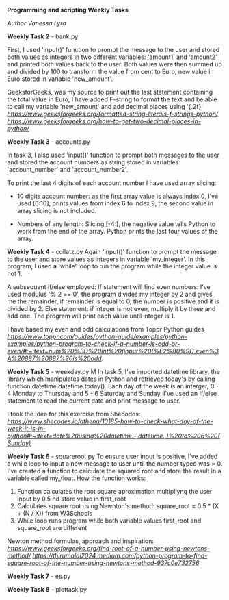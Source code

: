 **Programming and scripting Weekly Tasks**

_Author Vanessa Lyra_

**Weekly Task 2** - bank.py

First, I used 'input()' function to prompt the message to the user and stored both values as integers in two different variables: 'amount1' and 'amount2' and printed both values back to the user.
Both values were then summed up and divided by 100 to transform the value from cent to Euro, new value in Euro stored in variable 'new_amount'.

GeeksforGeeks, was my source to print out the last statement containing the total value in Euro, I have added F-string to format the text and be able to call my variable 'new_amount' and add decimal places using '{.2f}'
_https://www.geeksforgeeks.org/formatted-string-literals-f-strings-python/_
_https://www.geeksforgeeks.org/how-to-get-two-decimal-places-in-python/_


**Weekly Task 3** - accounts.py

In task 3, I also used 'input()' function to prompt both messages to the user and stored the account numbers as string stored in variables: 'account_number' and 'account_number2'.

To print the last 4 digits of each account number I have used array slicing:
- 10 digits account number: as the first array value is always index 0, I've used [6:10], prints values from index 6 to index 9, the second value in array slicing is not included.

- Numbers of any length: Slicing [-4:], the negative value tells Python to work from the end of the array. Python prints the last four values of the array.
  

**Weekly Task 4** - collatz.py
Again 'input()' function to prompt the message to the user and store values as integers in variable 'my_integer'.
In this program, I used a 'while' loop to run the program while the integer value is not 1. 

A subsequent if/else employed:
If statement will find even numbers: I've used modulus '% 2 == 0', the program divides my integer by 2  and gives me the remainder, if remainder is equal to 0, the number is positive and it is divided by 2.
Else statement: if integer is not even, multiply it by three and add one.
The program will print each value until integer is 1.

I have based my even and odd calculations from Toppr Python guides
_https://www.toppr.com/guides/python-guide/examples/python-examples/python-program-to-check-if-a-number-is-odd-or-even/#:~:text=num%20%3D%20int%20(input%20(%E2%80%9C,even%3A%20887%20887%20is%20odd._

**Weekly Task 5** - weekday.py  M
In task 5, I've imported datetime library, the library which manipulates dates in Python and retrieved today's by calling function datetime.datetime.today().
Each day of the week is an interger, 0 - 4 Monday to Thursday and 5 - 6 Saturday and Sunday. I've used an If/else statement to read the current date and print message to user.

I took the idea for this exercise from Shecodes:
_https://www.shecodes.io/athena/10185-how-to-check-what-day-of-the-week-it-is-in-python#:~:text=date%20using%20datetime.-,datetime.,)%20to%206%20(Sunday)_


**Weekly Task 6** - squareroot.py
To ensure user input is positive, I've added a while loop to input a new message to user until the number typed was > 0.
I've created a function to calculate the squared root and store the result in a variable called my_float. How the function works:
1. Function calculates the root square aproximation multipliyng the user input by 0.5 nd store value in first_root
2. Calculates square root using Newnton's method: square_root = 0.5 * (X + (N / X)) from W3Schools
3. While loop runs program while both variable values first_root and square_root are different



 Newton method formulas, approach and inspiration:
 _https://www.geeksforgeeks.org/find-root-of-a-number-using-newtons-method/_
_https://thirumalai2024.medium.com/python-program-to-find-square-root-of-the-number-using-newtons-method-937c0e732756_

**Weekly Task 7** - es.py

**Weekly Task 8** - plottask.py



